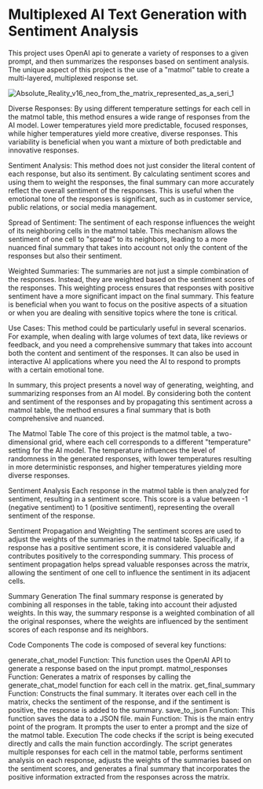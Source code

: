 # Multiplexed AI Text Generation with Sentiment Analysis

This project uses OpenAI api to generate a variety of responses to a given prompt, and then summarizes the responses based on sentiment analysis. The unique aspect of this project is the use of a "matmol" table to create a multi-layered, multiplexed response set.

![Absolute_Reality_v16_neo_from_the_matrix_represented_as_a_seri_1](https://github.com/EveryOneIsGross/matmolQUERY/assets/23621140/7ff51410-9fe1-4c9a-83d3-a277784e992c)

Diverse Responses: By using different temperature settings for each cell in the matmol table, this method ensures a wide range of responses from the AI model. Lower temperatures yield more predictable, focused responses, while higher temperatures yield more creative, diverse responses. This variability is beneficial when you want a mixture of both predictable and innovative responses.

Sentiment Analysis: This method does not just consider the literal content of each response, but also its sentiment. By calculating sentiment scores and using them to weight the responses, the final summary can more accurately reflect the overall sentiment of the responses. This is useful when the emotional tone of the responses is significant, such as in customer service, public relations, or social media management.

Spread of Sentiment: The sentiment of each response influences the weight of its neighboring cells in the matmol table. This mechanism allows the sentiment of one cell to "spread" to its neighbors, leading to a more nuanced final summary that takes into account not only the content of the responses but also their sentiment.

Weighted Summaries: The summaries are not just a simple combination of the responses. Instead, they are weighted based on the sentiment scores of the responses. This weighting process ensures that responses with positive sentiment have a more significant impact on the final summary. This feature is beneficial when you want to focus on the positive aspects of a situation or when you are dealing with sensitive topics where the tone is critical.

Use Cases: This method could be particularly useful in several scenarios. For example, when dealing with large volumes of text data, like reviews or feedback, and you need a comprehensive summary that takes into account both the content and sentiment of the responses. It can also be used in interactive AI applications where you need the AI to respond to prompts with a certain emotional tone.

In summary, this project presents a novel way of generating, weighting, and summarizing responses from an AI model. By considering both the content and sentiment of the responses and by propagating this sentiment across a matmol table, the method ensures a final summary that is both comprehensive and nuanced.

The Matmol Table
The core of this project is the matmol table, a two-dimensional grid, where each cell corresponds to a different "temperature" setting for the AI model. The temperature influences the level of randomness in the generated responses, with lower temperatures resulting in more deterministic responses, and higher temperatures yielding more diverse responses.

Sentiment Analysis
Each response in the matmol table is then analyzed for sentiment, resulting in a sentiment score. This score is a value between -1 (negative sentiment) to 1 (positive sentiment), representing the overall sentiment of the response.

Sentiment Propagation and Weighting
The sentiment scores are used to adjust the weights of the summaries in the matmol table. Specifically, if a response has a positive sentiment score, it is considered valuable and contributes positively to the corresponding summary. This process of sentiment propagation helps spread valuable responses across the matrix, allowing the sentiment of one cell to influence the sentiment in its adjacent cells.

Summary Generation
The final summary response is generated by combining all responses in the table, taking into account their adjusted weights. In this way, the summary response is a weighted combination of all the original responses, where the weights are influenced by the sentiment scores of each response and its neighbors.

Code Components
The code is composed of several key functions:

generate_chat_model Function: This function uses the OpenAI API to generate a response based on the input prompt.
matmol_responses Function: Generates a matrix of responses by calling the generate_chat_model function for each cell in the matrix.
get_final_summary Function: Constructs the final summary. It iterates over each cell in the matrix, checks the sentiment of the response, and if the sentiment is positive, the response is added to the summary.
save_to_json Function: This function saves the data to a JSON file.
main Function: This is the main entry point of the program. It prompts the user to enter a prompt and the size of the matmol table.
Execution
The code checks if the script is being executed directly and calls the main function accordingly. The script generates multiple responses for each cell in the matmol table, performs sentiment analysis on each response, adjusts the weights of the summaries based on the sentiment scores, and generates a final summary that incorporates the positive information extracted from the responses across the matrix.
